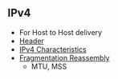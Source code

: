 ## IPv4
- For Host to Host delivery
- [Header](IPv4_Header)
- [IPv4 Characteristics](IPv4_Characteristics)
- [Fragmentation Reassembly](Fragmentation_Reassembly)
  - MTU, MSS

